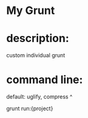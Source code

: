My Grunt
========
# description: #
custom individual grunt

# command line: #
default: uglify, compress 
^

  grunt run:{project}


